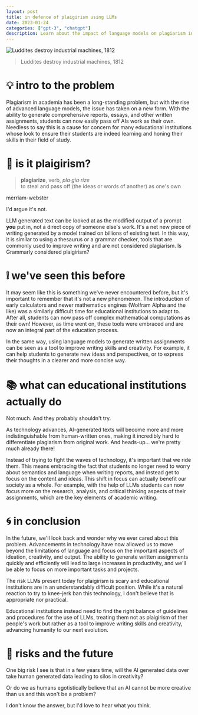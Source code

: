 ```yaml
---
layout: post
title: in defence of plaigirism using LLMs
date: 2023-01-24
categories: ["gpt-3", "chatgpt"]
description: Learn about the impact of language models on plagiarism in academia and explore the arguments for and against the use of LLMs in the writing process.
---
```

![Luddites destroy industrial machines, 1812](https://images.immediate.co.uk/production/volatile/sites/7/2020/02/19-GettyImages-1185854652-cdd0aab.jpg?webp=true)
> Luddites destroy industrial machines, 1812

# 💡 intro to the problem 
Plagiarism in academia has been a long-standing problem, but with the rise of advanced language models, the issue has taken on a new form. With the ability to generate comprehensive reports, essays, and other written assignments, students can now easily pass off AIs work as their own. Needless to say this is a cause for concern for many educational institutions whose look to ensure their students are indeed learning and honing their skills in their field of study.

# 🤔 is it plaigirism? 
> **plagiarize**, verb, _pla·​gia·​rize_<br>
> to steal and pass off (the ideas or words of another) as one's own 

merriam-webster

I'd argue it's not. 

LLM generated text can be looked at as the modified output of a prompt **you** put in, not a direct copy of someone else's work. It's a net new piece of writing generated by a model trained on billions of existing text. In this way, it is similar to using a thesaurus or a grammar checker, tools that are commonly used to improve writing and are not considered plagiarism. Is Grammarly considered plaigirism?

# ❕ we've seen this before 
It may seem like this is something we've never encountered before, but it's important to remember that it's not a new phenomenon. The introduction of early calculators and newer mathematics engines (Wolfram Alpha and the like) was a similarly difficult time for educational institutions to adapt to. After all, students can now pass off complex mathematical computations as their own! However, as time went on, these tools were embraced and are now an integral part of the education process. 

In the same way, using language models to generate written assignments can be seen as a tool to improve writing skills and creativity. For example, it can help students to generate new ideas and perspectives, or to express their thoughts in a clearer and more concise way.

# 📚 what can educational institutions actually do 
Not much. And they probably shouldn't try.

As technology advances, AI-generated texts will become more and more indistinguishable from human-written ones, making it incredibly hard to differentiate plagiarism from original work. And heads-up... we're pretty much already there!

Instead of trying to fight the waves of technology, it's important that we ride them. This means embracing the fact that students no longer need to worry about semantics and language when writing reports, and instead get to focus on the content and ideas. This shift in focus can actually benefit our society as a whole. For example, with the help of LLMs students can now focus more on the research, analysis, and critical thinking aspects of their assignments, which are the key elements of academic writing.

# 🌀 in conclusion 
In the future, we'll look back and wonder why we ever cared about this problem. Advancements in technology have now allowed us to move beyond the limitations of language and focus on the important aspects of ideation, creativity, and output. The ability to generate written assignments quickly and efficiently will lead to large increases in productivity, and we'll be able to focus on more important tasks and projects. 

The risk LLMs present today for plaigirism is scary and educational institutions are in an understandably difficult position. While it's a natural reaction to try to knee-jerk ban this technology, I don't believe that is appropriate nor practical. 

Educational institutions instead need to find the right balance of guidelines and procedures for the use of LLMs, treating them not as plaigirism of ther people's work but rather as a tool to improve writing skills and creativity, advancing humanity to our next evolution.

# 🔭 risks and the future 
One big risk I see is that in a few years time, will the AI generated data over take human generated data leading to silos in creativity? 

Or do we as humans egotistically believe that an AI cannot be more creative than us and this won't be a problem?

I don't know the answer, but I'd love to hear what you think.